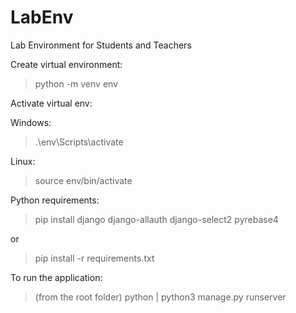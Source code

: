 # LabEnv
Lab Environment for Students and Teachers

Create virtual environment:
> python -m venv env

Activate virtual env:

Windows: 
> .\env\Scripts\activate

Linux:
> source env/bin/activate

Python requirements:

> pip install django django-allauth django-select2 pyrebase4

or 

> pip install -r requirements.txt

To run the application:

> (from the root folder)
> python | python3 manage.py runserver
